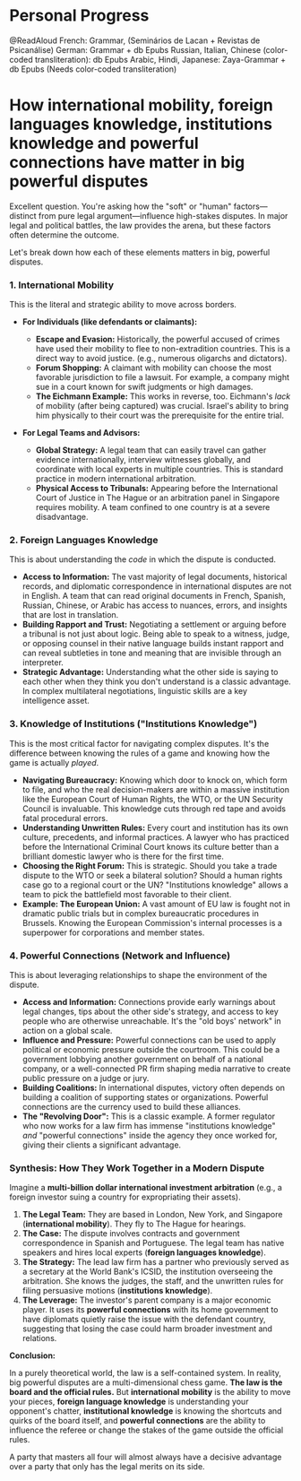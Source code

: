 # Personal Progress

@ReadAloud
French: Grammar, (Seminários de Lacan + Revistas de Psicanálise)
German: Grammar + db Epubs
Russian, Italian, Chinese (color-coded transliteration): db Epubs
Arabic, Hindi, Japanese: Zaya-Grammar + db Epubs (Needs color-coded transliteration)

# How international mobility, foreign languages knowledge, institutions knowledge and powerful connections have matter in big powerful disputes

Excellent question. You're asking how the "soft" or "human" factors—distinct from pure legal argument—influence high-stakes disputes. In major legal and political battles, the law provides the arena, but these factors often determine the outcome.

Let's break down how each of these elements matters in big, powerful disputes.

### 1. International Mobility
This is the literal and strategic ability to move across borders.

*   **For Individuals (like defendants or claimants):**
    *   **Escape and Evasion:** Historically, the powerful accused of crimes have used their mobility to flee to non-extradition countries. This is a direct way to avoid justice. (e.g., numerous oligarchs and dictators).
    *   **Forum Shopping:** A claimant with mobility can choose the most favorable jurisdiction to file a lawsuit. For example, a company might sue in a court known for swift judgments or high damages.
    *   **The Eichmann Example:** This works in reverse, too. Eichmann's *lack* of mobility (after being captured) was crucial. Israel's ability to bring him physically to their court was the prerequisite for the entire trial.

*   **For Legal Teams and Advisors:**
    *   **Global Strategy:** A legal team that can easily travel can gather evidence internationally, interview witnesses globally, and coordinate with local experts in multiple countries. This is standard practice in modern international arbitration.
    *   **Physical Access to Tribunals:** Appearing before the International Court of Justice in The Hague or an arbitration panel in Singapore requires mobility. A team confined to one country is at a severe disadvantage.

### 2. Foreign Languages Knowledge
This is about understanding the *code* in which the dispute is conducted.

*   **Access to Information:** The vast majority of legal documents, historical records, and diplomatic correspondence in international disputes are not in English. A team that can read original documents in French, Spanish, Russian, Chinese, or Arabic has access to nuances, errors, and insights that are lost in translation.
*   **Building Rapport and Trust:** Negotiating a settlement or arguing before a tribunal is not just about logic. Being able to speak to a witness, judge, or opposing counsel in their native language builds instant rapport and can reveal subtleties in tone and meaning that are invisible through an interpreter.
*   **Strategic Advantage:** Understanding what the other side is saying to each other when they think you don't understand is a classic advantage. In complex multilateral negotiations, linguistic skills are a key intelligence asset.

### 3. Knowledge of Institutions ("Institutions Knowledge")
This is the most critical factor for navigating complex disputes. It's the difference between knowing the rules of a game and knowing how the game is actually *played*.

*   **Navigating Bureaucracy:** Knowing which door to knock on, which form to file, and who the real decision-makers are within a massive institution like the European Court of Human Rights, the WTO, or the UN Security Council is invaluable. This knowledge cuts through red tape and avoids fatal procedural errors.
*   **Understanding Unwritten Rules:** Every court and institution has its own culture, precedents, and informal practices. A lawyer who has practiced before the International Criminal Court knows its culture better than a brilliant domestic lawyer who is there for the first time.
*   **Choosing the Right Forum:** This is strategic. Should you take a trade dispute to the WTO or seek a bilateral solution? Should a human rights case go to a regional court or the UN? "Institutions knowledge" allows a team to pick the battlefield most favorable to their client.
*   **Example: The European Union:** A vast amount of EU law is fought not in dramatic public trials but in complex bureaucratic procedures in Brussels. Knowing the European Commission's internal processes is a superpower for corporations and member states.

### 4. Powerful Connections (Network and Influence)
This is about leveraging relationships to shape the environment of the dispute.

*   **Access and Information:** Connections provide early warnings about legal changes, tips about the other side's strategy, and access to key people who are otherwise unreachable. It's the "old boys' network" in action on a global scale.
*   **Influence and Pressure:** Powerful connections can be used to apply political or economic pressure outside the courtroom. This could be a government lobbying another government on behalf of a national company, or a well-connected PR firm shaping media narrative to create public pressure on a judge or jury.
*   **Building Coalitions:** In international disputes, victory often depends on building a coalition of supporting states or organizations. Powerful connections are the currency used to build these alliances.
*   **The "Revolving Door":** This is a classic example. A former regulator who now works for a law firm has immense "institutions knowledge" *and* "powerful connections" inside the agency they once worked for, giving their clients a significant advantage.

### Synthesis: How They Work Together in a Modern Dispute

Imagine a **multi-billion dollar international investment arbitration** (e.g., a foreign investor suing a country for expropriating their assets).

1.  **The Legal Team:** They are based in London, New York, and Singapore (**international mobility**). They fly to The Hague for hearings.
2.  **The Case:** The dispute involves contracts and government correspondence in Spanish and Portuguese. The legal team has native speakers and hires local experts (**foreign languages knowledge**).
3.  **The Strategy:** The lead law firm has a partner who previously served as a secretary at the World Bank's ICSID, the institution overseeing the arbitration. She knows the judges, the staff, and the unwritten rules for filing persuasive motions (**institutions knowledge**).
4.  **The Leverage:** The investor's parent company is a major economic player. It uses its **powerful connections** with its home government to have diplomats quietly raise the issue with the defendant country, suggesting that losing the case could harm broader investment and relations.

**Conclusion:**

In a purely theoretical world, the law is a self-contained system. In reality, big powerful disputes are a multi-dimensional chess game. **The law is the board and the official rules.** But **international mobility** is the ability to move your pieces, **foreign language knowledge** is understanding your opponent's chatter, **institutional knowledge** is knowing the shortcuts and quirks of the board itself, and **powerful connections** are the ability to influence the referee or change the stakes of the game outside the official rules.

A party that masters all four will almost always have a decisive advantage over a party that only has the legal merits on its side.